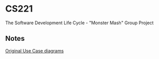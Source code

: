 CS221
=====

The Software Development Life Cycle - "Monster Mash" Group Project

Notes
-----

[Original Use Case diagrams](https://cacoo.com/diagrams/GpLn45XvdCp2sUpX)
